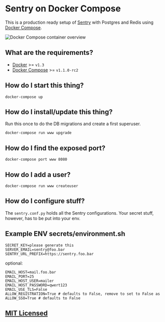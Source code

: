 # Sentry on Docker Compose

This is a production ready setup of
[Sentry](https://github.com/getsentry/sentry) with Postgres and Redis using
[Docker Compose](https://github.com/docker/fig).

![Docker Compose container overview](https://docs.google.com/drawings/d/1OB0R9QUec7hytx73EYHJcmLzj2m6bMNWnNv-nePAg24/pub?w=766&h=216)

## What are the requirements?

* [Docker](https://github.com/docker/docker) >= `v1.3`
* [Docker Compose](https://github.com/docker/fig) >= `v1.1.0-rc2`

## How do I start this thing?

```
docker-compose up
```

## How do I install/update this thing?

Run this once to do the DB migrations and create a first superuser.

```
docker-compose run www upgrade
```

## How do I find the exposed port?

```
docker-compose port www 8080
```

## How do I add a user?

```
docker-compose run www createuser
```

## How do I configure stuff?

The `sentry.conf.py` holds all the Sentry configurations. Your secret stuff,
however, has to be put into your env.

## Example ENV secrets/environment.sh
```
SECRET_KEY=please generate this
SERVER_EMAIL=sentry@foo.bar
SENTRY_URL_PREFIX=https://sentry.foo.bar
```

optional:
```
EMAIL_HOST=mail.foo.bar
EMAIL_PORT=25
EMAIL_HOST_USER=mailer
EMAIL_HOST_PASSWORD=qwert123
EMAIL_USE_TLS=False
ALLOW_REGISTRATION=True # defaults to False, remove to set to False as
ALLOW_SSO=True # defaults to False
```

## [MIT Licensed](https://github.com/Turistforeningen/sentry/blob/master/LICENSE)

